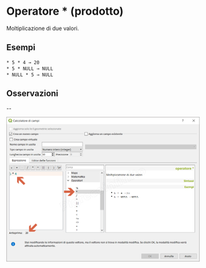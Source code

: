 # Operatore * (prodotto)

Moltiplicazione di due valori.

## Esempi
```
* 5 * 4 → 20
* 5 * NULL → NULL
* NULL * 5 → NULL
```

## Osservazioni

--

![](/img/operatori/prodotto1.png)
